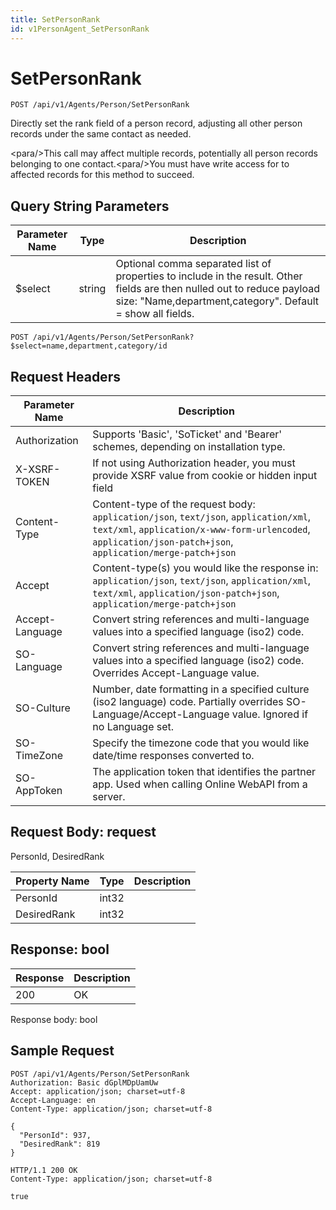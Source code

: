 ```yaml
---
title: SetPersonRank
id: v1PersonAgent_SetPersonRank
---
```


# SetPersonRank

```http
POST /api/v1/Agents/Person/SetPersonRank
```

Directly set the rank field of a person record, adjusting all other person records under the same contact as needed.

&lt;para/&gt;This call may affect multiple records, potentially all person records belonging to one contact.&lt;para/&gt;You must have write access for to affected records for this method to succeed.





## Query String Parameters

| Parameter Name | Type |  Description |
|----------------|------|--------------|
| $select | string |  Optional comma separated list of properties to include in the result. Other fields are then nulled out to reduce payload size: "Name,department,category". Default = show all fields. |

```http
POST /api/v1/Agents/Person/SetPersonRank?$select=name,department,category/id
```


## Request Headers

| Parameter Name | Description |
|----------------|-------------|
| Authorization  | Supports 'Basic', 'SoTicket' and 'Bearer' schemes, depending on installation type. |
| X-XSRF-TOKEN   | If not using Authorization header, you must provide XSRF value from cookie or hidden input field |
| Content-Type | Content-type of the request body: `application/json`, `text/json`, `application/xml`, `text/xml`, `application/x-www-form-urlencoded`, `application/json-patch+json`, `application/merge-patch+json` |
| Accept         | Content-type(s) you would like the response in: `application/json`, `text/json`, `application/xml`, `text/xml`, `application/json-patch+json`, `application/merge-patch+json` |
| Accept-Language | Convert string references and multi-language values into a specified language (iso2) code. |
| SO-Language | Convert string references and multi-language values into a specified language (iso2) code. Overrides Accept-Language value. |
| SO-Culture | Number, date formatting in a specified culture (iso2 language) code. Partially overrides SO-Language/Accept-Language value. Ignored if no Language set. |
| SO-TimeZone | Specify the timezone code that you would like date/time responses converted to. |
| SO-AppToken | The application token that identifies the partner app. Used when calling Online WebAPI from a server. |

## Request Body: request  

PersonId, DesiredRank 

| Property Name | Type |  Description |
|----------------|------|--------------|
| PersonId | int32 |  |
| DesiredRank | int32 |  |


## Response: bool



| Response | Description |
|----------------|-------------|
| 200 | OK |

Response body: bool


## Sample Request

```http!
POST /api/v1/Agents/Person/SetPersonRank
Authorization: Basic dGplMDpUamUw
Accept: application/json; charset=utf-8
Accept-Language: en
Content-Type: application/json; charset=utf-8

{
  "PersonId": 937,
  "DesiredRank": 819
}
```

```http_
HTTP/1.1 200 OK
Content-Type: application/json; charset=utf-8

true
```